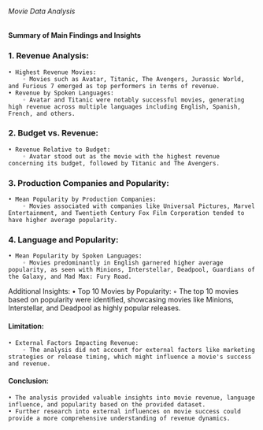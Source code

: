 ###### Movie Data Analysis
#### Summary of Main Findings and Insights
### 1. Revenue Analysis:
    • Highest Revenue Movies:
        ◦ Movies such as Avatar, Titanic, The Avengers, Jurassic World, and Furious 7 emerged as top performers in terms of revenue.
    • Revenue by Spoken Languages:
        ◦ Avatar and Titanic were notably successful movies, generating high revenue across multiple languages including English, Spanish, French, and others.
### 2. Budget vs. Revenue:
    • Revenue Relative to Budget:
        ◦ Avatar stood out as the movie with the highest revenue concerning its budget, followed by Titanic and The Avengers.
### 3. Production Companies and Popularity:
    • Mean Popularity by Production Companies:
        ◦ Movies associated with companies like Universal Pictures, Marvel Entertainment, and Twentieth Century Fox Film Corporation tended to have higher average popularity.
### 4. Language and Popularity:
    • Mean Popularity by Spoken Languages:
        ◦ Movies predominantly in English garnered higher average popularity, as seen with Minions, Interstellar, Deadpool, Guardians of the Galaxy, and Mad Max: Fury Road.
Additional Insights:
    • Top 10 Movies by Popularity:
        ◦ The top 10 movies based on popularity were identified, showcasing movies like Minions, Interstellar, and Deadpool as highly popular releases.

#### Limitation:
    • External Factors Impacting Revenue:
        ◦ The analysis did not account for external factors like marketing strategies or release timing, which might influence a movie's success and revenue.

        
#### Conclusion:
    • The analysis provided valuable insights into movie revenue, language influence, and popularity based on the provided dataset.
    • Further research into external influences on movie success could provide a more comprehensive understanding of revenue dynamics.

    
